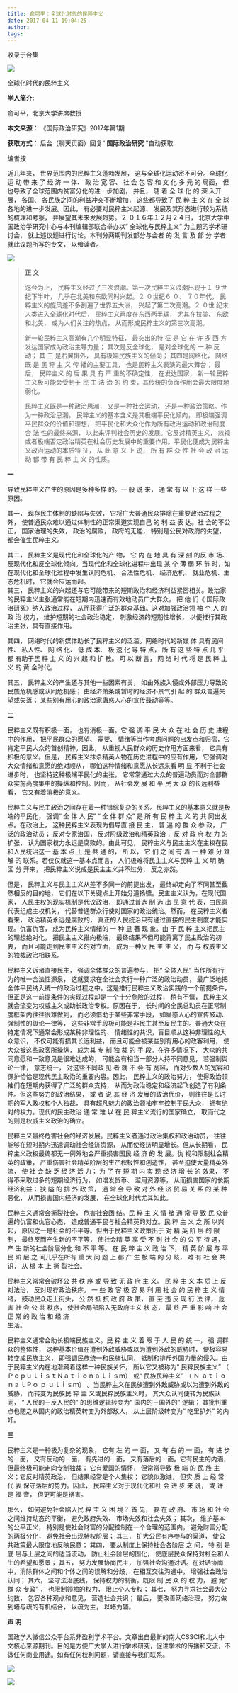 ```yaml
---
title: 俞可平：全球化时代的民粹主义
date: 2017-04-11 19:04:25
author: 
tags: 
---
```



收录于合集

![](/images/4402/2.png)

  

全球化时代的民粹主义

  

 **学人简介:**

俞可平，北京大学讲席教授

 **本文来源：** 《国际政治研究》2017年第1期

 **获取方式：** 后台（聊天页面）回复“ **国际政治研究** ”自动获取

  

编者按

近几年来， 世界范围内的民粹主义蓬勃发展， 这与全球化运动密不可分。全球化 运 动 带 来 了 经 济 一 体、 政 治 宽 容、 社 会 包 容 和 文
化 多 元 的 局面， 但也导致了全球范围内贫富分化的进一步加剧， 并且， 随 着 全 球 化 的 深 入开展， 各国、 各民族之间的利益冲突不断增加，
这些都导致了 民 粹 主 义 在 全 球各地的进一步发展。因此， 有必要对民粹主义起源、 发展及其形态进行较为系统的梳理和考察， 并展望其未来发展趋势。２
０１６年１２月２４日， 北京大学中国政治学研究中心与本刊编辑部联合举办以“ 全球化与民粹主义” 为主题的学术研讨会，
就上述议题进行讨论。本刊分两期刊发部分与会者 的 发 言 及 部 分 学者就此议题所写的专文， 以飨读者。

  

![](/images/4402/3.png)

  

>  **正 文**
>
>  
>
>
> 迄今为止， 民粹主义经过了三次浪潮。第一次民粹主义浪潮出现于１ ９世纪下半叶， 几乎在北美和东欧同时兴起。２ ０世纪６ ０、 ７０年代，
> 民粹主义的旋风差不多刮遍了世界五大洲， 兴起了第二次高潮。２ ０世 纪末人类进入全球化时代后， 民粹主义再度在东西两半球， 尤其在拉美、 东欧和北美，
> 成为人们关注的热点， 从而形成民粹主义的第三次高潮。
>
> 新一轮民粹主义高潮有几个明显特征， 最突出的特 征 是 它 在 许 多 西 方 发达国家成为政治主导力量； 其次是反全球化， 是对全球化的 一 种 反
> 动； 其 三 是右翼排外， 具有极端民族主义的倾向； 其四是网络化， 网络既 是 民 粹 主 义 传 播的主要工具， 也是民粹主义表演的最大舞台；
> 最后， 民粹主义 的 后 果 具 有 严 重的不确定性， 在发达国家， 新一轮民粹主义极可能会受制于 民 主 法 治 的 约
> 束，其传统的负面作用会最大限度地弱化。
>
> 民粹主义既是一种政治思潮， 又是一种社会运动， 还是一种政治策略。作为一种政治思潮， 民粹主义的基本含义是其极端平民化倾向，
> 即极端强调平民群众的价值和理想， 把平民化和大众化作为所有政治运动和政治制度 合 法 性的最终来源， 以此来评判社会历史的发展。它反对精英主义，
> 忽视或者极端否定政治精英在社会历史发展中的重要作用。平民化便成为民粹主义政治运动的本质特 征， 从 此 意 义 上 说， 所 有 群 众 性 社 会 政
> 治 运 动 都 带 有 民 粹 主 义 的性质。

 **一**

  

导致民粹主义产生的原因是多种多样 的。一 般 说 来， 通 常 有 以 下 这 样 一些原因。

其一， 现存民主体制的缺陷与失效， 它将广大普通民众排除在重要政治过程之外， 使普通民众难以通过体制性的正常渠道实现自己 的 利 益 表 达。社
会的不公正， 国家治理的失效， 政治的腐败， 政府的无能， 特别是公民对政府的失望， 都会催生民粹主义。

其二， 民粹主义是现代化和全球化的产 物， 它 内 在 地 具 有 深 刻 的反 市 场、反现代化和反全球化倾向。当现代化和全球化进程中出现 某 个 薄 弱
环 节 时，如在现代化和全球化过程中发生认同危机、 合法性危机、 经济危机、 就业危机、生态危机时， 它就会应运而起。  
其三， 民粹主义的兴起还与它可能带来的短期政治和经济利益紧密相关。政治家的民粹主义主张通常能在短期内迅速而有效地动员广大群众， 把 他 们《
国际政治研究》纳入政治过程， 从而获得广泛的群众基础。这对加强政治领 袖 个 人 的 政 治 权力， 维护短期的社会政治稳定， 刺激经济的短期性增长，
以便推行其政治主张，具有直接作用。

其四， 网络时代的新媒体助长了民粹主义的泛滥。网络时代的新媒 体 具有民间性、 私人性、 网 络 化、 低 成 本、 极 速 化 等 特 点， 所 有 这
些 特 点 几 乎 都 有助于民 粹 主 义 的 兴 起 和 扩 散。 可 以 断 言， 网 络 时 代 将 是 民 粹 主 义 的 黄 金时代。

其五， 民粹主义的产生还与其他一些因素有关， 如由外族入侵或外部压力导致的民族危机感或认同危机感； 由经济萧条或暂时的经济不景气引 起 的
群众普遍失望或失落； 某些别有用心的政治家蛊惑人心的宣传鼓动等等。

  

 **二**

  

民粹主义既有积极一面， 也有消极一面。它 强 调 平 民 大 众 在 社 会 历 史 进程中的作用， 把平民群众的愿望、 需要、
情绪等当作考虑问题的出发点和归宿，它肯定平民大众的首创精神。因此， 从重视人民群众的历史作用方面来看， 它具有积极的意义。但是，
民粹主义抹杀精英人物在历史进程中的应有作用， 它强调对大众情绪和意愿的绝对顺从， 哪怕这种情绪和意愿从长远来看 明 显 不利于社会进步时，
也坚持这种极端平民化的主张， 它常常通过大众的普遍动员而对全部群众实施高度集中的操纵和控制。因而， 从社会发 展 和 平 民 大 众 的长远利益看，
它又有着消极的意义。  

民粹主义与民主政治之间存在着一种错综复杂的关系。民粹主义的基本意义就是极端的平民化， 强调“ 全 体 人 民” “ 全 体 群 众” 是 所 有 民 粹 主
义 的 共 同出发点。在政治上， 这种民粹主义表现为倡导直 接 民 主， 普 遍 的 群 众 参 政， 广泛的政治动员； 反对专家治国，
反对阶级政治和精英政治； 反 对 政 府 权 力 的 扩张， 认为国家权力永远是腐败的。由此可见， 民粹主义与民主主义在主权在民和人民统治这一 基 本 点
上 是 共 通 的， 所 以， 它 们 之 间 有 着 一 种 难 分 难 解 的 联系。若仅仅就这一基本点而言， 人们极难将民主主义与民粹 主 义 明 确
区 分 开来， 把民粹主义说成是民主主义并不过分， 反之亦然。  
  

但是， 民粹主义与民主主义从差不多同一的前提出发， 最终却走向了不同甚至截然相反的目的地， 它们在以下关键点上开始分道扬镳。民主主义认为，在现代国家，
人民主权的现实机制是代议政治， 即通过普选 制 选 出 民 意 代 表，由民意代表组成主权机关， 代替普通群众行使对国家的政治统治。然而，
在民粹主义者看来， 政治精英永远是腐败的， 真正的人民统治只有通过直接的民主制度才能实现。仇富仇官， 成为民粹主义情绪的 一 种 显 著 现 象。由 于 民
粹 主义把民主的理想绝对化， 把民主主义推向极端， 最终结果不但可能背离了民主政治的初衷， 而且可能走到民主主义的对立面， 成为一种反 民 主 主 义， 而
与 权威主义的独裁政治相联系。

民粹主义诉诸直接民主， 强调全体群众的普遍参与， 把“ 全体人民” 当作所有行为的唯一合法性源泉， 这就要求在全社会实行一种广泛的政治动员，
最广泛地把全体平民纳入统一的政治过程之中。这是推行民粹主义政治实践的一个前提条件， 但正是这一前提条件的实现过程却是一个十分危险的过程， 稍有不慎，
民粹主义就会流变为权威主义或助长政治专权。原因在于， 长时间的全民总动员在正常制度框架内往往很难做到， 而必须借助于某些非常手段， 如蛊惑人心的宣传鼓动、
强制性的舆论一律等， 这些非常手段极可能是非民主甚至反民主的。普通大众在特定情况下通常会形成某种非理性的、 情绪性的共识，盲目顺从这种非理性的大众意识，
不仅可能有损其长远利益， 而且可能会被某些别有用心的政客利用， 使大众被这些政客所操纵， 成为其 专 制 独 裁 的 手 段。在许多情况下，
大众的共同意愿和一致意见是很难达成的， 可能会有相当一部分人持不同意见， 若强制舆论一律， 意志统一， 对这些不同政 见 者 就 不 会 有 宽容，
而对少数人的宽容和保护恰恰是现代民主政治的重要内容。因此， 民粹主义的政治努力， 使得政治领袖们在短期内获得了广泛的群众支持，
从而为政治稳定和经济起飞创造了有利条件。但这些努力的政治结果， 或 者 说 其 经 济 发展的政治代价， 则往往是长时期的军人政权和个人独裁，
具有超凡魅力的政治领袖牢牢控制平民大众， 拥有绝对的权力。现代的民主政治 通 常 难 以 在 民 粹主义流行的国家确立， 取而代之的则是权威主义政治的确立。

民粹主义最终危害社会的经济发展。民粹主义者通过政治集权和政治动员， 往往能够在短时期内迅速调动社会经济资源， 从而使经济明显增长。但从长期看，
民粹主义政权最终都无一例外地会严重损害国民 经 济 的 发 展。仇 视和限制社会精英的政策， 严重伤害社会精英阶层的生产积极性和创造性， 甚至迫使大量精英外
流， 使 社 会 缺 乏 经 济 活 力； 为 了 在 短 期 内 实 现 经 济 增 长 的 效果， 不得不采取过多的短期经济行为， 如增发货币、
滥用资源等， 从而损害国家的长期经济利益； 狭 隘 的 排 外 政 策， 通 常 会 导 致 对 外 经 济 贸 易 关 系 的 某 种 恶化，
从而损害国内经济的发展， 在全球化时代尤其如此。

民粹主义通常会撕裂社会， 危害社会团 结。民 粹 主 义 情 绪 通 常 导 致 民 众普遍的仇富和仇官心态， 造成普通平民与社会精英的对立。民 粹 主 义
之 所 以兴起， 原因之一是社会的不平等。但由于民粹主义政策出于 对 精 英 阶 层 的 限制， 最终反而产生新的不平等， 使社会精 英 享 受 不 到 社
会 的 公 平 待 遇， 产 生 新的社会阶层分化 和 不 平 等。 在 民 粹 主 义 政 治 下， 精 英 阶 层 与 平 民 阶 层 之 间几乎在所有
重 大 问 题 上 都 产 生 极 端 的 分 歧， 难 有 社 会 共 识， 从 根 本 上 撕 裂社会。

民粹主义常常会破坏公 共 秩 序 或 导 致 无 政 府 主 义。 民 粹 主 义 本 质 上 反对法治， 反对现存政治秩序。 一 些 政 客 极 容 易
利 用 社 会 的 民 粹 主 义 情 绪， 鼓动民众走上街头， 公 然 抵 抗 政 府 政 策， 直 至 违 反 现 行 法 律， 危 害 社 会 公 共
秩序， 使社会局部陷入无政府主义 状 态， 最 终 严 重 影 响 社 会 正 常 的 政 治 和 经 济  
生活。

民粹主义通常会助长极端民族主义。民 粹 主 义 着 眼 于 人 民 的 统 一， 强 调群众的整体性， 这种基本价值在遭到外敌威胁或以为遭到外敌的威胁时，
便极容易转变成民族主义， 即强调民族统一和民族认同， 抵制和排斥外国力量的侵入。由于民粹主义内在地潜藏着这样一种民族关怀， 所以它又被称为“ 民粹民族主义”
（ ＰｏｐｕｌｉｓｔＮａｔｉｏｎａｌｉｓｍ） 或“ 民族民粹主义” （ Ｎ ａｔｉｏｎａｌＰｏ ｐ ｕｌｉｓｍ）
。当民粹主义在民族遭到外敌威胁或以为遭到外敌的威胁， 而转变为民族民 粹 主 义或民粹民族主义时， 其大众认同便转为民族认同， “ 人民的－反人民的”
的思维逻辑转变为“ 国内的－国外的” 逻辑； 其批判重点也随之从国内的政治精英转变为外部敌人， 从上层阶级转变为“ 吃里扒外” 的内奸。

 **三**

  

民粹主义是一种极为复杂的现象， 它有 左 的 一 面， 又 有 右 的 一 面， 有 进 步的一面， 又有反动的一面， 有先进的一面，
又有落后的一面。它有民主的内涵，但最终极可能走向专制独裁； 它有爱国的情怀， 但常常导致 极 端 的 民 族 主 义；它反对精英政治，
但结果经常是个人集权； 它貌似激进， 但实 质 上 经 常 代 表 保守落后的势力。因此， 民粹主义对于现代化和社 会 进 步 来 说， 或 许 是 福
音， 但更可能是祸害。

那么， 如何避免社会陷入民 粹 主 义 困 境？ 首 先， 要 在 政 府、 市 场 和 社 会 之间维持动态的平衡， 避免政府失效、 市场失效和社会失效；
其次， 维护基本的公平正义， 特别是使社会财富的分配控制在一个合理的范围内， 避免财富分配的两极分化， 避免社会出现特权阶层； 其三，
扩大公民有序参与的渠道， 使公共政策最大限度地反映民意； 其四， 要从制度上保持社会各阶层 之 间， 特 别 是 底 层与上层之间的适当流动，
防止社会阶层的固化， 使底层民众保持对社会和人生的希望和愿景； 其五， 努力发展协商民主，
加强社会沟通对话。在对话协商中，消除群体之间和个体之间的误解和分歧， 在相互交往沟通中， 增强社会政治认同； 其六， 坚守法治底线， 保持权力的制衡。既限
制 民 众 的 权 力， 避 免“ 群 众 专政” ， 也限制领袖的权力， 限止个人专权； 其七， 努力寻求社会最大公约数， 包容各种观点和意见，
营造社会共识； 最后， 要改善网络治理， 努力做到堵与疏的有机结合， 以疏为主， 以堵为辅。

 **声 明**

国政学人微信公众平台系非盈利学术平台。文章出自最新的南大CSSCI和北大中文核心来源期刊。目的是方便广大学人进行学术研究，促进学术的传播和交流，不做任何商业用途。如有任何权利问题，请直接与我们联系。

![](/images/4402/4.png)

![](/images/4402/5.png)

  

